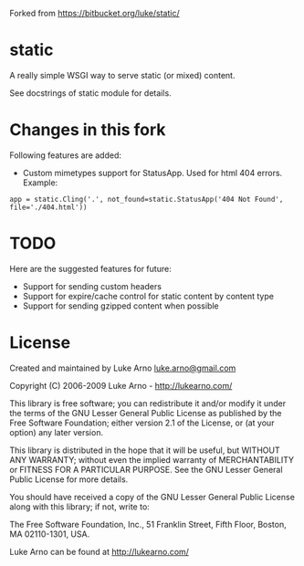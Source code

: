 Forked from https://bitbucket.org/luke/static/

static
======

A really simple WSGI way to serve static (or mixed) content.

See docstrings of static module for details.

Changes in this fork
====================

Following features are added:

* Custom mimetypes support for StatusApp. Used for html 404 errors.
Example:
```
app = static.Cling('.', not_found=static.StatusApp('404 Not Found', file='./404.html'))
```

TODO
====

Here are the suggested features for future:

* Support for sending custom headers
* Support for expire/cache control for static content by content type
* Support for sending gzipped content when possible

License
=======

Created and maintained by Luke Arno <luke.arno@gmail.com>

Copyright (C) 2006-2009 Luke Arno - http://lukearno.com/

This library is free software; you can redistribute it and/or
modify it under the terms of the GNU Lesser General Public
License as published by the Free Software Foundation; either
version 2.1 of the License, or (at your option) any later version.

This library is distributed in the hope that it will be useful,
but WITHOUT ANY WARRANTY; without even the implied warranty of
MERCHANTABILITY or FITNESS FOR A PARTICULAR PURPOSE.  See the GNU
Lesser General Public License for more details.

You should have received a copy of the GNU Lesser General Public
License along with this library; if not, write to:

The Free Software Foundation, Inc., 
51 Franklin Street, Fifth Floor, 
Boston, MA  02110-1301, USA.

Luke Arno can be found at http://lukearno.com/